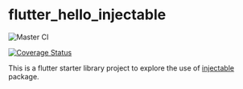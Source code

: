 # flutter_hello_injectable

![Master CI](https://github.com/Star-Lord-XIII/flutter_hello_injectable/actions/workflows/master.yml/badge.svg)

[![Coverage Status](https://coveralls.io/repos/github/Star-Lord-XIII/flutter_hello_injectable/badge.svg?branch=master)](https://coveralls.io/github/Star-Lord-XIII/flutter_hello_injectable?branch=master)

This is a flutter starter library project to explore the use of 
[injectable](https://pub.dev/packages/injectable) package.